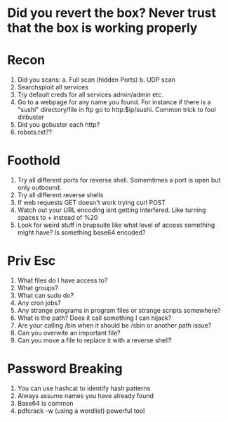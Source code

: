 # Did you revert the box? Never trust that the box is working properly #
# Recon #
1. Did you scans:
  a. Full scan (hidden Ports)
  b. UDP scan
2. Searchsploit all services
3. Try default creds for all services admin/admin etc.
4. Go to a webpage for any name you found. For instance if there is a "sushi" directory/file in ftp go to http:$ip/sushi. Common trick to fool dirbuster
5. Did you gobuster each http?
6. robots.txt??

# Foothold #
1. Try all different ports for reverse shell. Somemtimes a port is open but only outbound.
2. Try all different reverse shells
3. If web requests GET doesn't work trying curl POST
4. Watch out your URL encoding isnt getting interfered. Like turning spaces to + instead of %20
5. Look for weird stuff in brupsuite like what level of access something might have? Is something base64 encoded?


# Priv Esc #
1. What files do I have access to?
2. What groups?
3. What can sudo do?
4. Any cron jobs?
5. Any strange programs in program files or strange scripts somewhere?
6. What is the path? Does it call something I can hijack?
7. Are your calling /bin when it should be /sbin or another path issue?
8. Can you overwite an important file?
9. Can you move a file to replace it with a reverse shell?



# Password Breaking #
1. You can use hashcat to identify hash patterns
2. Always assume names you have already found
3. Base64 is common
4. pdfcrack -w (using a wordlist) powerful tool

